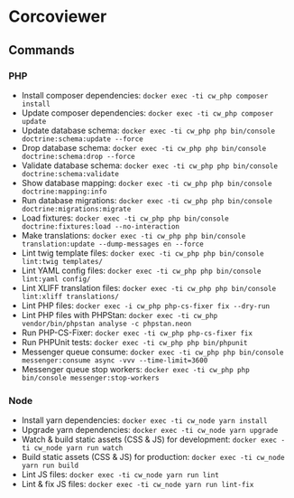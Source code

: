 # Corcoviewer

## Commands

### PHP

* Install composer dependencies: `docker exec -ti cw_php composer install`
* Update composer dependencies: `docker exec -ti cw_php composer update`
* Update database schema: `docker exec -ti cw_php php bin/console doctrine:schema:update --force`
* Drop database schema: `docker exec -ti cw_php php bin/console doctrine:schema:drop --force`
* Validate database schema: `docker exec -ti cw_php php bin/console doctrine:schema:validate`
* Show database mapping: `docker exec -ti cw_php php bin/console doctrine:mapping:info`
* Run database migrations: `docker exec -ti cw_php php bin/console doctrine:migrations:migrate`
* Load fixtures: `docker exec -ti cw_php php bin/console doctrine:fixtures:load --no-interaction`
* Make translations: `docker exec -ti cw_php php bin/console translation:update --dump-messages en --force`
* Lint twig template files: `docker exec -ti cw_php php bin/console lint:twig templates/`
* Lint YAML config files: `docker exec -ti cw_php php bin/console lint:yaml config/`
* Lint XLIFF translation files: `docker exec -ti cw_php php bin/console lint:xliff translations/`
* Lint PHP files: `docker exec -i cw_php php-cs-fixer fix --dry-run`
* Lint PHP files with PHPStan: `docker exec -ti cw_php vendor/bin/phpstan analyse -c phpstan.neon`
* Run PHP-CS-Fixer: `docker exec -ti cw_php php-cs-fixer fix`
* Run PHPUnit tests: `docker exec -ti cw_php php bin/phpunit`
* Messenger queue consume: `docker exec -ti cw_php php bin/console messenger:consume async -vvv --time-limit=3600`
* Messenger queue stop workers: `docker exec -ti cw_php php bin/console messenger:stop-workers`

### Node

* Install yarn dependencies: `docker exec -ti cw_node yarn install`
* Upgrade yarn dependencies: `docker exec -ti cw_node yarn upgrade`
* Watch & build static assets (CSS & JS) for development: `docker exec -ti cw_node yarn run watch`
* Build static assets (CSS & JS) for production: `docker exec -ti cw_node yarn run build`
* Lint JS files: `docker exec -ti cw_node yarn run lint`
* Lint & fix JS files: `docker exec -ti cw_node yarn run lint-fix`
